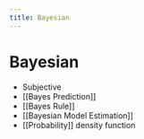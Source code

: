 ```yaml
---
title: Bayesian
---
```


# Bayesian
- Subjective
- [[Bayes Prediction]]
- [[Bayes Rule]]
- [[Bayesian Model Estimation]]
- [[Probability]] density function


